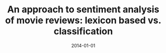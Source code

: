 ---
# Documentation: https://wowchemy.com/docs/managing-content/

title: 'An approach to sentiment analysis of movie reviews: lexicon based vs. classification'
subtitle: ''
summary: ''
authors:
- Łukasz M. Augustyniak
- kajdanowicz
- kazienko
- Marcin Kulisiewicz
- Włodzimierz J. Tuligłowicz
tags: []
categories: []
date: '2014-01-01'
lastmod: 2022-10-07T05:15:28Z
featured: false
draft: false

# Featured image
# To use, add an image named `featured.jpg/png` to your page's folder.
# Focal points: Smart, Center, TopLeft, Top, TopRight, Left, Right, BottomLeft, Bottom, BottomRight.
image:
  caption: ''
  focal_point: ''
  preview_only: false

# Projects (optional).
#   Associate this post with one or more of your projects.
#   Simply enter your project's folder or file name without extension.
#   E.g. `projects = ["internal-project"]` references `content/project/deep-learning/index.md`.
#   Otherwise, set `projects = []`.
projects: []
publishDate: '2022-10-07T05:15:27.854878Z'
publication_types:
- '1'
abstract: ''
publication: '*Hybrid artificial intelligence systems : 9th international conference,
  HAIS 2014, Salamanca, Spain, June 11-13, 2014 : proceedings*'
doi: 10.1007/978-3-319-07617-1_15
links:
- name: URL
  url: http://link.springer.com/chapter/10.1007%2F978-3-319-07617-1_15
---